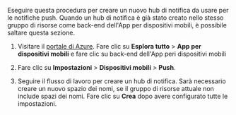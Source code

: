 Eseguire questa procedura per creare un nuovo hub di notifica da usare per le notifiche push. Quando un hub di notifica è già stato creato nello stesso gruppo di risorse come back-end dell'App per dispositivi mobili, è possibile saltare questa sezione.

1. Visitare il [portale di Azure]. Fare clic su **Esplora tutto** > **App per dispositivi mobili** e fare clic su back-end dell'App peri dispositivi mobili

2. Fare clic su **Impostazioni** > **Dispositivi mobili** > **Push**.

2. Seguire il flusso di lavoro per creare un hub di notifica. Sarà necessario creare un nuovo spazio dei nomi, se il gruppo di risorse attuale non include spazi dei nomi. Fare clic su **Crea** dopo avere configurato tutte le impostazioni.


[portale di Azure]: https://portal.azure.com/

<!---HONumber=Nov15_HO2-->